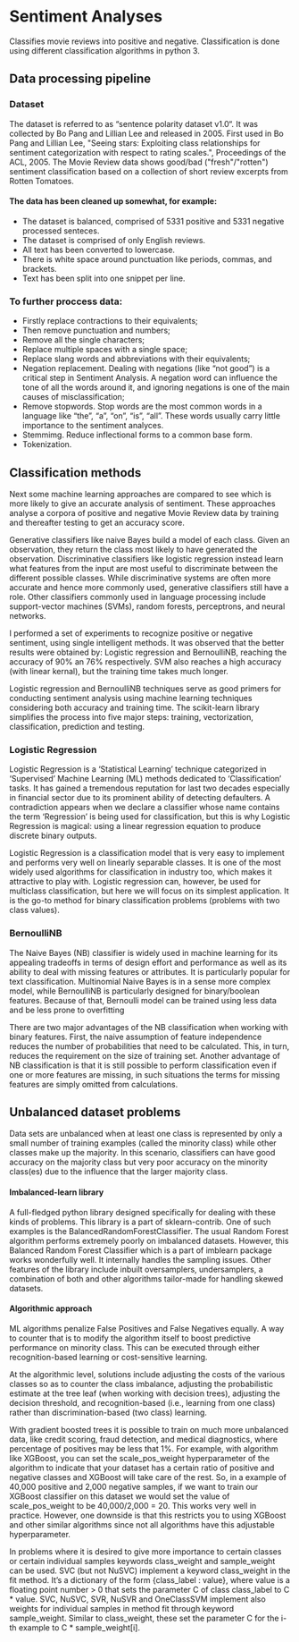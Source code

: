 # Sentiment Analyses

Classifies movie reviews into positive and negative. Classification is done using different classification algorithms in python 3.


## Data processing pipeline

### Dataset

The dataset is referred to as “sentence polarity dataset v1.0“. It was collected by Bo Pang and Lillian Lee and released in 2005. First used in Bo Pang and Lillian Lee, "Seeing stars: Exploiting class relationships for sentiment categorization with respect to rating scales.", Proceedings of the ACL, 2005. The Movie Review data shows good/bad ("fresh"/"rotten") sentiment classification based on a collection of short review excerpts from Rotten Tomatoes. 

#### The data has been cleaned up somewhat, for example:

* The dataset is balanced, comprised of 5331 positive and 5331 negative processed senteces. 
* The dataset is comprised of only English reviews.
* All text has been converted to lowercase.
* There is white space around punctuation like periods, commas, and brackets.
* Text has been split into one snippet per line.

### To further proccess data:

* Firstly replace contractions to their equivalents;
* Then remove punctuation and numbers;
* Remove all the single characters;
* Replace multiple spaces with a single space;
* Replace slang words and abbreviations with their equivalents;
* Negation replacement. Dealing with negations (like “not good”) is a critical step in Sentiment Analysis. A negation word can influence the tone of all the words around it, and ignoring negations is one of the main causes of misclassification;
* Remove stopwords. Stop words are the most common words in a language like “the”, “a”, “on”, “is”, “all”. These words usually carry little importance to the sentiment analyces.
* Stemmimg. Reduce inflectional forms to a common base form. 
* Tokenization.


## Classification methods

Next some machine learning approaches are compared to see which is more likely to give an accurate analysis of sentiment. These approaches analyse a corpora of positive and negative Movie Review data by training and thereafter testing to get an accuracy score. 

Generative classifiers like naive Bayes build a model of each class. Given an observation, they return the class most likely to have generated the observation. Discriminative classifiers like logistic regression instead learn what features from the input are most useful to discriminate between the different possible classes. While discriminative systems are often more accurate and hence more commonly used, generative classifiers still have a role. Other classifiers commonly used in language processing include support-vector machines (SVMs), random forests, perceptrons, and neural networks.

I performed a set of experiments to recognize positive or negative sentiment, using single intelligent methods. It was observed that the better results were obtained by: Logistic regression and BernoulliNB, reaching the accuracy of 90% an 76% respectively. SVM also reaches a high accuracy (with linear kernal), but the training time takes much longer.

Logistic regression and BernoulliNB techniques serve as good primers for conducting sentiment analysis using machine learning techniques considering both accuracy and training time. The scikit-learn library simplifies the process into five major steps: training, vectorization, classification, prediction and testing.

### Logistic Regression

Logistic Regression is a ‘Statistical Learning’ technique categorized in ‘Supervised’ Machine Learning (ML) methods dedicated to ‘Classification’ tasks. It has gained a tremendous reputation for last two decades especially in financial sector due to its prominent ability of detecting defaulters. A contradiction appears when we declare a classifier whose name contains the term ‘Regression’ is being used for classification, but this is why Logistic Regression is magical: using a linear regression equation to produce discrete binary outputs.

Logistic Regression is a classification model that is very easy to implement and performs very well on linearly separable classes. It is one of the most widely used algorithms for classification in industry too, which makes it attractive to play with. Logistic regression can, however, be used for multiclass classification, but here we will focus on its simplest application. It is the go-to method for binary classification problems (problems with two class values). 

### BernoulliNB

The Naive Bayes (NB) classifier is widely used in machine learning for its appealing tradeoffs in terms of design effort and performance as well as its ability to deal with missing features or attributes. It is particularly popular for text classification. Multinomial Naive Bayes is in a sense more complex model, while BernoulliNB is particularly designed for binary/boolean features. Because of that, Bernoulli model can be trained using less data and be less prone to overfitting

There are two major advantages of the NB classification when working with binary features. First, the naive assumption of feature independence reduces the number of probabilities that need to be calculated. This, in turn, reduces the requirement on the size of training set. Another advantage of NB classification is that it is still possible to perform classification even if one or more features are missing, in such situations the terms for missing features are simply omitted from calculations.


## Unbalanced dataset problems

Data sets are unbalanced when at least one class is represented by only a small number of training examples (called the minority class) while other classes make up the majority. In this scenario, classifiers can have good accuracy on the majority class but very poor accuracy on the minority class(es) due to the influence that the larger majority class.


#### Imbalanced-learn library

A full-fledged python library designed specifically for dealing with these kinds of problems. This library is a part of sklearn-contrib. One of such examples is the BalancedRandomForestClassifier. The usual Random Forest algorithm performs extremely poorly on imbalanced datasets. However, this Balanced Random Forest Classifier which is a part of imblearn package works wonderfully well. It internally handles the sampling issues. Other features of the library include inbuilt oversamplers, undersamplers, a combination of both and other algorithms tailor-made for handling skewed datasets. 

#### Algorithmic approach

ML algorithms penalize False Positives and False Negatives equally. A way to counter that is to modify the algorithm itself to boost predictive performance on minority class. This can be executed through either recognition-based learning or cost-sensitive learning.

At the algorithmic level, solutions include adjusting the costs of the various classes so as to counter the class imbalance, adjusting the probabilistic estimate at the tree leaf (when working with decision trees), adjusting the decision threshold, and recognition-based (i.e., learning from one class) rather than discrimination-based (two class) learning.

With gradient boosted trees it is possible to train on much more unbalanced data, like credit scoring, fraud detection, and medical diagnostics, where percentage of positives may be less that 1%. For example, with algorithm like XGBoost, you can set the scale_pos_weight hyperparameter of the algorithm to indicate that your dataset has a certain ratio of positive and negative classes and XGBoost will take care of the rest. So, in a example of 40,000 positive and 2,000 negative samples, if we want to train our XGBoost classifier on this dataset we would set the value of scale_pos_weight to be 40,000/2,000 = 20. This works very well in practice. However, one downside is that this restricts you to using XGBoost and other similar algorithms since not all algorithms have this adjustable hyperparameter.

In problems where it is desired to give more importance to certain classes or certain individual samples keywords class_weight and sample_weight can be used. SVC (but not NuSVC) implement a keyword class_weight in the fit method. It’s a dictionary of the form {class_label : value}, where value is a floating point number > 0 that sets the parameter C of class class_label to C * value. SVC, NuSVC, SVR, NuSVR and OneClassSVM implement also weights for individual samples in method fit through keyword sample_weight. Similar to class_weight, these set the parameter C for the i-th example to C * sample_weight[i].
